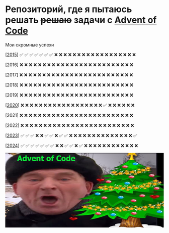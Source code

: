 # Репозиторий, где я пытаюсь решать ~~решаю~~ задачи с [Advent of Code](http://www.adventofcode.com)


Мои скромные успехи

[[2015](2015)] :white_check_mark: :white_check_mark: :white_check_mark: :white_check_mark: :white_check_mark: 
:white_check_mark: :white_check_mark: :x: :x: :x: :x: :x: :x: :x: :x: :x: :x: :x: :x: :x: :x: :x: :x: :x: :x:

[2016] :x: :x: :x: :x: :x: :x: :x: :x: :x: :x: :x: :x: :x: :x: :x: :x: :x: :x: :x: :x: :x: :x: :x: :x: :x:

[2017] :x: :x: :x: :x: :x: :x: :x: :x: :x: :x: :x: :x: :x: :x: :x: :x: :x: :x: :x: :x: :x: :x: :x: :x: :x:

[2018] :x: :x: :x: :x: :x: :x: :x: :x: :x: :x: :x: :x: :x: :x: :x: :x: :x: :x: :x: :x: :x: :x: :x: :x: :x:

[2019] :x: :x: :x: :x: :x: :x: :x: :x: :x: :x: :x: :x: :x: :x: :x: :x: :x: :x: :x: :x: :x: :x: :x: :x: :x:

[[2020](2020)] :x: :x: :x: :x: :x: :x: :x: :x: :x: :x: :x: :x: :x: :x: :x: :x: :x: :x: 
:white_check_mark: :x: :x: :x: :x: :x: :x:

[2021] :x: :x: :x: :x: :x: :x: :x: :x: :x: :x: :x: :x: :x: :x: :x: :x: :x: :x: :x: :x: :x: :x: :x: :x: :x:

[2022] :x: :x: :x: :x: :x: :x: :x: :x: :x: :x: :x: :x: :x: :x: :x: :x: :x: :x: :x: :x: :x: :x: :x: :x: :x:

[[2023](2023)] :white_check_mark: :white_check_mark: :white_check_mark: :x: :x: :white_check_mark: :white_check_mark: 
:x: :white_check_mark: :white_check_mark: :x: :x: :x: :x: :x: :x: :x: :x: :x: :x: :x: :x: :x: :x: :white_check_mark:

[[2024](2024)] :white_check_mark: :white_check_mark: :white_check_mark: :white_check_mark: :white_check_mark: 
:white_check_mark: :white_check_mark: :x: :x: :white_check_mark: :white_check_mark: :x: :white_check_mark: :x: :x: :x: 
:x: :x: :x: :x: :x: :x: :x: :x: :x:


![mem](mem.jpg)